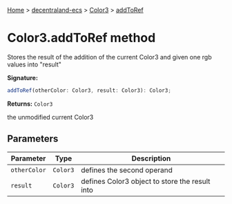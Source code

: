 [Home](./index) &gt; [decentraland-ecs](./decentraland-ecs.md) &gt; [Color3](./decentraland-ecs.color3.md) &gt; [addToRef](./decentraland-ecs.color3.addtoref.md)

# Color3.addToRef method

Stores the result of the addition of the current Color3 and given one rgb values into "result"

**Signature:**
```javascript
addToRef(otherColor: Color3, result: Color3): Color3;
```
**Returns:** `Color3`

the unmodified current Color3

## Parameters

|  Parameter | Type | Description |
|  --- | --- | --- |
|  `otherColor` | `Color3` | defines the second operand |
|  `result` | `Color3` | defines Color3 object to store the result into |

